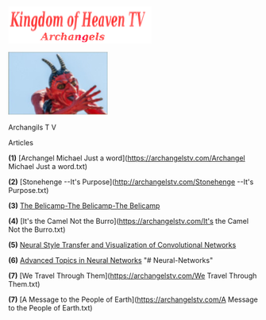 
![](images/logo_main.png)

![](images/belicamp.jpg)

Archangils  T V

Articles

**(1)** [Archangel Michael Just a word](https://archangelstv.com/Archangel Michael Just a word.txt)

**(2)** [Stonehenge --It's Purpose](http://archangelstv.com/Stonehenge --It's Purpose.txt)

**(3)** [The Belicamp-The Belicamp-The Belicamp](https://http://archangelstv.com/Belicamp.rif)

**(4)** [It's the Camel Not the Burro](https://archangelstv.com/It's the Camel Not the Burro.txt)

**(5)** [Neural Style Transfer and Visualization of Convolutional Networks](https://towardsdatascience.com/neural-style-transfer-and-visualization-of-convolutional-networks-7362f6cf4b9b)

**(6)** [Advanced Topics in Neural Networks](https://towardsdatascience.com/advanced-topics-in-neural-networks-f27fbcc638ae)
"# Neural-Networks" 
  
**(7)** [We Travel Through Them](https://archangelstv.com/We Travel Through Them.txt)

**(7)** [A Message to the People of Earth](https://archangelstv.com/A Message to the People of Earth.txt)








